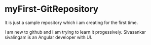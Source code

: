 # myFirst-GitRepository
It is just a sample repository which i am creating for the first time.

I am new to github and i am trying to learn it progessively.
Sivasankar sivalingam is an Angular developer with UI.
